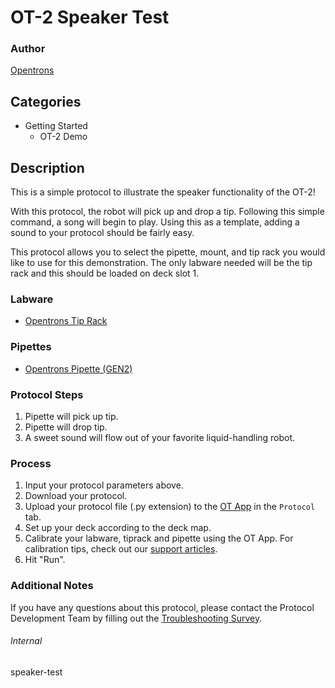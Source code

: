 # OT-2 Speaker Test


### Author
[Opentrons](https://opentrons.com/)




## Categories
* Getting Started
	* OT-2 Demo


## Description
This is a simple protocol to illustrate the speaker functionality of the OT-2!

With this protocol, the robot will pick up and drop a tip. Following this simple command, a song will begin to play. Using this as a template, adding a sound to your protocol should be fairly easy.

This protocol allows you to select the pipette, mount, and tip rack you would like to use for this demonstration. The only labware needed will be the tip rack and this should be loaded on deck slot 1.


### Labware
* [Opentrons Tip Rack](https://shop.opentrons.com/universal-filter-tips/)


### Pipettes
* [Opentrons Pipette (GEN2)](https://shop.opentrons.com/pipettes/)

### Protocol Steps
1. Pipette will pick up tip.
2. Pipette will drop tip.
3. A sweet sound will flow out of your favorite liquid-handling robot.


### Process
1. Input your protocol parameters above.
2. Download your protocol.
3. Upload your protocol file (.py extension) to the [OT App](https://opentrons.com/ot-app) in the `Protocol` tab.
4. Set up your deck according to the deck map.
5. Calibrate your labware, tiprack and pipette using the OT App. For calibration tips, check out our [support articles](https://support.opentrons.com/en/collections/1559720-guide-for-getting-started-with-the-ot-2).
6. Hit "Run".


### Additional Notes
If you have any questions about this protocol, please contact the Protocol Development Team by filling out the [Troubleshooting Survey](https://protocol-troubleshooting.paperform.co/).


###### Internal
speaker-test
